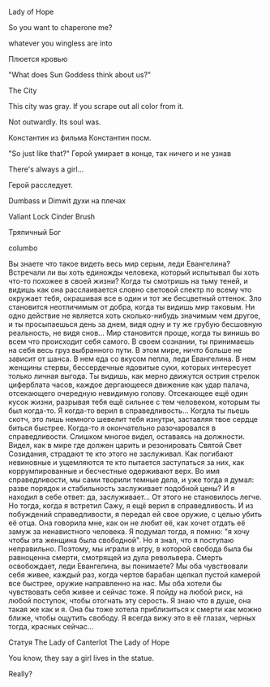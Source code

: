 Lady of Hope

So you want to chaperone me?

whatever you wingless are into

Плюется кровью

"What does Sun Goddess think about us?"

The City

This city was gray. If you scrape out all color from it.

Not outwardly. Its soul was.


Константин из фильма Константин посм.


"So just like that?"
Герой умирает в конце, так ничего и не узнав

There's always a girl...

Герой расследует.

Dumbass и Dimwit духи на плечах

Valiant Lock
Cinder Brush

Тряпичный Бог

columbo


Вы знаете что такое видеть весь мир серым, леди Евангелина? Встречали ли вы хоть единожды человека, который испытывал бы хоть что-то похожее в своей жизни? Когда ты смотришь на тьму теней, и видишь как она расслаивается словно световой спектр по всему что окружает тебя, окрашивая все в один и тот же бесцветный оттенок. Зло становится неотличимым от добра, когда ты видишь мир таковым. Ни одно действие не является хоть сколько-нибудь значимым чем другое, и ты просыпаешься день за днем, видя одну и ту же грубую бесшовную реальность, не видя снов...
Мир становится проще, когда ты винишь во всем что происходит себя самого. В своем сознании, ты принимаешь на себя весь груз выбранного пути. В этом мире, ничто больше не зависит от шанса. В нем еда со вкусом пепла, леди Евангелина. В нем женщины стервы, бессердечные ядовитые суки, которых интересует только личная выгода. Ты видишь, как мерно движутся острия стрелок циферблата часов, каждое дергающееся движение как удар палача, отсекающего очередную невидимую голову. Отсекающее ещё один кусок жизни, разрывая тебя ещё сильнее с тем человеком, которым ты был когда-то. Я когда-то верил в справедливость...
Когдла ты пьешь скотч, это лишь немного шевелит тебя изнутри, заставляя твое сердце биться быстрее. 
Когда-то я окончательно разочаровался в справедливости. Слишком многое видел, оставаясь на должности. Видел, как в мире где должен царить и резонировать Святой Свет Созидания, страдают те кто этого не заслуживал. Как погибают невиновные и ущемляются те кто пытается заступаться за них, как коррумпированные и бесчестные одерживают верх. Во имя справедливости, мы сами творили темные дела, и уже тогда я думал: разве порядок и стабильность заслуживает подобной цены? И я находил в себе ответ: да, заслуживает... От этого не становилось легче.
Но тогда, когда я встретил Сажу, я ещё верил в справедливость. И из побуждений справедливости, я передал ей свое оружие, с целью убить её отца. Она говорила мне, как он не любит её, как хочет отдать её замуж за ненавистного человека. Я подумал тогда, я помню: "я хочу чтобы эта женщина была свободной". Но я знал, что я поступаю неправильно. Поэтому, мы играли в игру, в которой свобода была бы равноценна смерти, смотрящей из дула револьвера. Смерть освобождает, леди Евангелина, вы понимаете? Мы оба чувствовали себя живее, каждый раз, когда чертов барабан щелкал пустой камерой все быстрее, оружие направленно на нас. Мы оба хотели бы чувствовать себя живее и сейчас тоже. Я пойду на любой риск, на любой поступок, чтобы отогнать эту серость. Я знаю что в душе, она такая же как и я. Она бы тоже хотела приблизиться к смерти как можно ближе, чтобы ощутить свободу. Я всегда вижу это в её глазах, черных тогда, красных сейчас...


Статуя
The Lady of Canterlot
The Lady of Hope

You know, they say a girl lives in the statue.

Really?